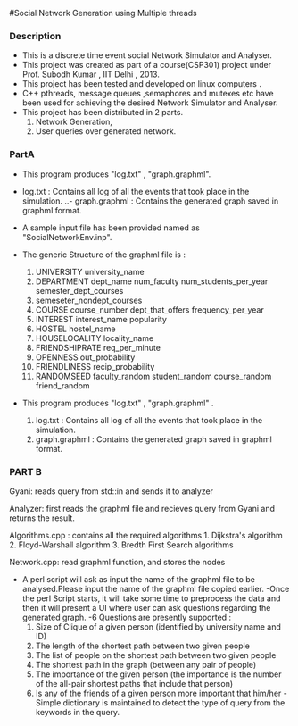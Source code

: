 #Social Network Generation using Multiple threads

### Description
- This is a discrete time event social Network Simulator and Analyser.
- This project was created as part of a course(CSP301) project under Prof. Subodh Kumar , IIT Delhi , 2013.
- This project has been tested and developed on linux computers .
- C++ pthreads, message queues ,semaphores and mutexes etc have been used for achieving the desired Network Simulator and Analyser. 
- This project has been distributed in 2 parts.
	1. Network Generation,
	2. User queries over generated network.

### PartA

- This program produces "log.txt" , "graph.graphml".
- log.txt : Contains all log of all the events that took place in the simulation.
..- graph.graphml : Contains the generated graph saved in graphml format.

- A sample input file has been provided named as "SocialNetworkEnv.inp".
- The generic Structure of the graphml file is :
	1.	UNIVERSITY university_name
	2.	DEPARTMENT dept_name num_faculty num_students_per_year semester_dept_courses
	3.	semeseter_nondept_courses
	4.	COURSE course_number dept_that_offers frequency_per_year
	5.	INTEREST interest_name popularity
	6.	HOSTEL hostel_name
	7.	HOUSELOCALITY locality_name
	8.	FRIENDSHIPRATE req_per_minute
	9.	OPENNESS out_probability
	10.	FRIENDLINESS recip_probability
	11.	RANDOMSEED faculty_random student_random course_random friend_random
- This program produces "log.txt" , "graph.graphml" .
	1.	log.txt : Contains all log of all the events that took place in the simulation.
	2.	graph.graphml : Contains the generated graph saved in graphml format.

### PART B

Gyani: reads query from std::in and sends it to analyzer

Analyzer: first reads the graphml file and recieves query from Gyani and returns the result.

Algorithms.cpp : contains all the required algorithms
					1. Dijkstra's algorithm
					2. Floyd-Warshall algorithm
					3. Bredth First Search algorithms

Network.cpp: read graphml function, and stores the nodes

- A perl script will ask as input the name of the graphml file to be analysed.Please input the name of the graphml file copied earlier.
-Once the perl Script starts, it will take some time to preprocess the data and then it will present a UI where user can 
	ask questions regarding the generated graph.
-6 Questions are presently supported :
	1. Size of Clique of a given person (identified by university name and ID)
	2. The length of the shortest path between two given people
	3. The list of people on the shortest path between two given people
	4. The shortest path in the graph (between any pair of people)
	5. The importance of the given person (the importance is the number of the all-pair shortest paths that include that person)
	6. Is any of the friends of a given person more important that him/her
-Simple dictionary is maintained to detect the type of query from the keywords in the query.
